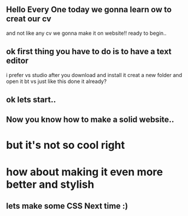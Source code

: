 ## Hello Every One today we gonna learn ow to creat our cv

and not like any cv we gonna make it on website!!
ready to begin..

## ok first thing you have to do is to have a text editor

i prefer vs studio
after you download and install it creat a new folder and open it bt vs
just like this
done it already?

## ok lets start..

## Now you know how to make a solid website..

# but it's not so cool right

# how about making it even more better and stylish

## lets make some CSS Next time :)
